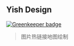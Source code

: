 ## Yish Design

[![Greenkeeper badge](https://badges.greenkeeper.io/zanjs/yish-design-com.svg)](https://greenkeeper.io/)

> 图片热链接地图绘制

